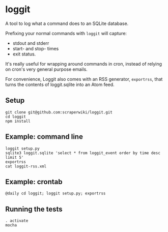 # loggit #

A tool to log what a command does to an SQLite database.

Prefixing your normal commands with `loggit` will capture:
* stdout and stderr 
* start- and stop- times 
* exit status.

It's really useful for wrapping around commands in cron, instead of relying on cron's very general purpose emails.

For convenience, Loggit also comes with an RSS generator, `exportrss`, that turns the contents of loggit.sqlite into an Atom feed.

## Setup ##

    git clone git@github.com:scraperwiki/loggit.git
    cd loggit
    npm install

## Example: command line ##

    loggit setup.py
    sqlite3 loggit.sqlite 'select * from loggit_event order by time desc limit 5'
    exportrss
    cat loggit-rss.xml
    
## Example: crontab ##

    @daily cd loggit; loggit setup.py; exportrss

## Running the tests ##

    . activate
    mocha
